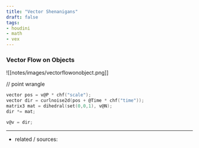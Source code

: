 ```yaml
---
title: "Vector Shenanigans"
draft: false
tags:
- houdini
- math
- vex
---
```


### Vector Flow on Objects

![[notes/images/vectorflowonobject.png]]

// point wrangle

```C
vector pos = v@P * chf("scale");
vector dir = curlnoise2d(pos + @Time * chf("time"));
matrix3 mat = dihedral(set(0,0,1), v@N);
dir *= mat;

v@v = dir;
```

---

- related / sources: